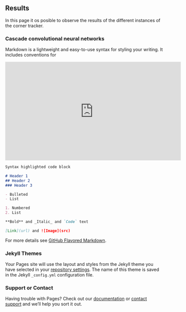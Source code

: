## Results

In this page it os posible to observe the results of the different instances of the corner tracker. 

### Cascade convolutional neural networks

Markdown is a lightweight and easy-to-use syntax for styling your writing. It includes conventions for

<iframe width="560" height="315" src="https://www.youtube.com/embed/ip05H-lcShE" frameborder="0" allow="accelerometer; autoplay; encrypted-media; gyroscope; picture-in-picture" allowfullscreen></iframe>


```markdown
Syntax highlighted code block

# Header 1
## Header 2
### Header 3

- Bulleted
- List

1. Numbered
2. List

**Bold** and _Italic_ and `Code` text

[Link](url) and ![Image](src)
```

For more details see [GitHub Flavored Markdown](https://guides.github.com/features/mastering-markdown/).

### Jekyll Themes

Your Pages site will use the layout and styles from the Jekyll theme you have selected in your [repository settings](https://github.com/AgostinaL/Corner-detector-project/settings). The name of this theme is saved in the Jekyll `_config.yml` configuration file.

### Support or Contact

Having trouble with Pages? Check out our [documentation](https://help.github.com/categories/github-pages-basics/) or [contact support](https://github.com/contact) and we’ll help you sort it out.
